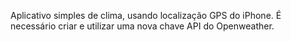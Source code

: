 Aplicativo simples de clima, usando localização GPS do iPhone. É necessário criar e utilizar uma nova chave API do Openweather.

